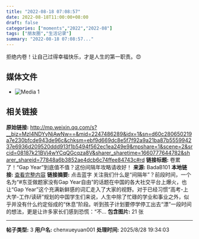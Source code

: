 ```yaml
---
title: "2022-08-18 07:08:57"
date: 2022-08-18T11:00:00+08:00
draft: false
categories: ["moments","2022","2022-08"]
tags: ["朋友圈","生活记录"]
summary: "2022-08-18 07:08:57..."
---
```


拒绝内卷！让自己过得幸福快乐，才是人生的第一职责。😍

## 媒体文件

- ![Media 1](/Moments/photos/2022-08-18/202208180708570.jpg)

## 相关链接

**原始链接:** http://mp.weixin.qq.com/s?__biz=MzI4NDYyNjAwNw==&mid=2247486289&idx=1&sn=d60c280650219a7e230bfcde943de96c&chksm=ebf9d669dc8e5f7f92a9a21ba87b555994237e6936d209520ddd913f1b5494f562ec1ea249e9&mpshare=1&scene=2&srcid=08187k21BVj4wYCqQGcqza8V&sharer_sharetime=1660777644782&sharer_shareid=77848a6b3852ae4dcb6c74ffee84743c#rd
**链接标题:** 卷累了！“Gap Year”到底值不值？这份间隔年攻略请收好！
**来源:** BadaB101
**本地链接:** [查看完整内容](/link_content/2022/08/2022-08-18-1/link_content/)
**链接摘要:** 点击蓝字 关注我们什么是“间隔年”？前段时间，一个名为“#东亚做题家没有Gap Year自由”的话题在中国的各大社交平台上爆火，也让“Gap Year”这个充满新鲜感的词汇走入了大家的视野。对于已经习惯“高考-上大学-工作/读研”规划的中国学生们来说，人生中除了忙碌的学业和事业之外，似乎并没有什么约定俗成的“休息”阶段。听到孩子计划要停学停工出去“漂”一段时间的想法，更是让许多家长们感到恐慌：“不...
**包含图片:** 21 张

---

**帖子类型:** 3
**用户名:** chenxueyuan001
**处理时间:** 2025/8/28 19:34:03